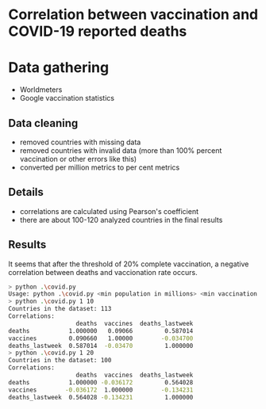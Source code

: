 Correlation between vaccination and COVID-19 reported deaths
===

# Data gathering
* Worldmeters
* Google vaccination statistics

## Data cleaning
* removed countries with missing data
* removed countries with invalid data (more than 100% percent vaccination or other errors like this)
* converted per million metrics to per cent metrics

## Details
* correlations are calculated using Pearson's coefficient
* there are about 100-120 analyzed countries in the final results

## Results
It seems that after the threshold of 20% complete vaccination, a negative correlation between deaths and vaccionation
rate occurs.

```bash
> python .\covid.py
Usage: python .\covid.py <min population in millions> <min vaccination percent>
> python .\covid.py 1 10
Countries in the dataset: 113
Correlations:
                   deaths  vaccines  deaths_lastweek
deaths           1.000000   0.09066         0.587014
vaccines         0.090660   1.00000        -0.034700
deaths_lastweek  0.587014  -0.03470         1.000000
> python .\covid.py 1 20
Countries in the dataset: 100
Correlations:
                   deaths  vaccines  deaths_lastweek
deaths           1.000000 -0.036172         0.564028
vaccines        -0.036172  1.000000        -0.134231
deaths_lastweek  0.564028 -0.134231         1.000000
```
